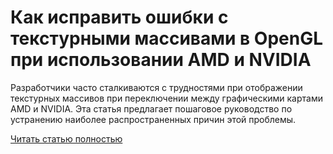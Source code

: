 # Как исправить ошибки с текстурными массивами в OpenGL при использовании AMD и NVIDIA



Разработчики часто сталкиваются с трудностями при отображении текстурных массивов при переключении между графическими картами AMD и NVIDIA. Эта статья предлагает пошаговое руководство по устранению наиболее распространенных причин этой проблемы.

[Читать статью полностью](https://xyberbara.com/web/opengl-amd-nvidia/)
